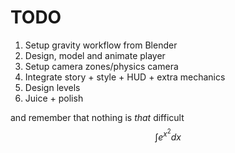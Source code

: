 # TODO

1. Setup gravity workflow from Blender
1. Design, model and animate player
1. Setup camera zones/physics camera
1. Integrate story + style + HUD + extra mechanics
1. Design levels
1. Juice + polish

and remember that nothing is _that_ difficult
 $$\int e^{x^2}dx$$